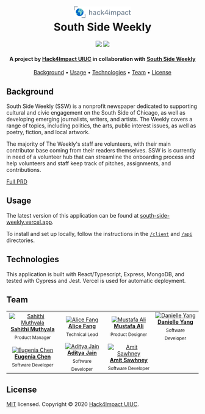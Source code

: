 <h1 align="center">
  <a href="https://uiuc.hack4impact.org"><img src="https://raw.githubusercontent.com/hack4impact-uiuc/uiuc.hack4impact.org/master/public/images/colored-logo.svg" alt="hack4impact logo" width="150"></a>
  <br/>
  South Side Weekly
  </br>
</h1>

<p align="center">
    <img src="https://img.shields.io/circleci/build/github/hack4impact-uiuc/mern-template/main?style=flat-square">
    <img src="https://img.shields.io/badge/license-MIT-blue?style=flat-square">
</p>

<h4 align="center">A project by <a href="https://uiuc.hack4impact.org/" target="_blank">Hack4Impact UIUC</a> in collaboration with <a href="https://southsideweekly.com" target="_blank">South Side Weekly</a></h4>

<p align="center">
  <a href="#background">Background</a> •
  <a href="#usage">Usage</a> •
  <a href="#technologies">Technologies</a> •
  <a href="#team">Team</a> •
  <a href="#license">License</a>
</p>

## Background

South Side Weekly (SSW) is a nonprofit newspaper dedicated to supporting cultural and civic engagement on the South Side of Chicago, as well as developing emerging journalists, writers, and artists. The Weekly covers a range of topics, including politics, the arts, public interest issues, as well as poetry, fiction, and local artwork.

The majority of The Weekly's staff are volunteers, with their main contributor base coming from their readers themselves. SSW is is currently in need of a volunteer hub that can streamline the onboarding process and help volunteers and staff keep track of pitches, assignments, and contributions.

[Full PRD](https://docs.google.com/document/d/1p9lpH-tn6EgFzTyAAH_j1hcLqDznzfJ9vQZjzb0koqY/edit?usp=sharing)

## Usage

The latest version of this application can be found at [south-side-weekly.vercel.app](https://south-side-weekly.vercel.app).

To install and set up locally, follow the instructions in the [`/client`](https://github.com/hack4impact-uiuc/mern_template/tree/main/client) and [`/api`](https://github.com/hack4impact-uiuc/mern_template/tree/main/api) directories.

## Technologies

This application is built with React/Typescript, Express, MongoDB, and tested with Cypress and Jest. Vercel is used for automatic deployment.

## Team

<table align="center">
  <tr>
    <td align="center"><a href="https://www.linkedin.com/in/sahithimuthyala/"><img src="https://media-exp1.licdn.com/dms/image/C5603AQGjSoe8PD2D7Q/profile-displayphoto-shrink_400_400/0/1567143267652?e=1618444800&v=beta&t=9BpxkgdilrD2tBI2y3UrV_Q_tmZPhvNosyv9LkeArVU" width="75px;" alt="Sahithi Muthyala"/><br /><b>Sahithi Muthyala</b></a><br /><sub>Product Manager</sub></td>
    <td align="center"><a href="https://www.linkedin.com/in/alicesf2/"><img src="https://media-exp1.licdn.com/dms/image/C4E03AQFT2hqGjVdINA/profile-displayphoto-shrink_400_400/0/1594157771622?e=1617235200&v=beta&t=2R7VB-iKCQkRbkn-g1NqydQ-KWCeAc_fGN1m78MsXJw" width="75px;" alt="Alice Fang"/><br /><b>Alice Fang</b></a><br /><sub>Technical Lead</sub></td>
    <td align="center"><a href="https://www.linkedin.com/in/mustafasyedali/"><img src="https://media-exp1.licdn.com/dms/image/C4D03AQE03wF5UgwtEA/profile-displayphoto-shrink_400_400/0/1610007269207?e=1618444800&v=beta&t=DWIyVJDbwFIGRN5ln1tVaWj_5T_5JJaSvwA9nmygNoE" width="75px;" alt="Mustafa Ali"/><br /><b>Mustafa Ali</b></a><br /><sub>Product Designer</sub></td>
    <td align="center"><a href="https://www.linkedin.com/in/danielle-yang-254308154/"><img src="https://ca.slack-edge.com/T6VL1BSEA-UFUGPEN01-1fea6ce5aadb-512" width="75px;" alt="Danielle Yang"/><br /><b>Danielle Yang</b></a><br /><sub>Software Developer</sub></td>
    </tr>
    <tr>
    <td align="center"><a href="https://www.linkedin.com/in/eugenia-chen-3aa251131/"><img src="https://i.ibb.co/yh1rTh4/ec-small.jpg" width="75px;" height="75px;" style="object-fit:cover;" alt="Eugenia Chen"/><br /><b>Eugenia Chen</b></a><br /><sub>Software Developer</sub></td>
    <td align="center"><a href="https://neeraj.lol"><img src="https://uiuc.hack4impact.org/images/people/aditya_jain.jpg" width="75px;" alt="Aditya Jain"/><br /><b>Aditya Jain</b></a><br /><sub>Software Developer</sub></td>
    <td align="center"><a href="https://www.linkedin.com/in/amit-m-sawhney/"><img src="https://media-exp1.licdn.com/dms/image/C4D03AQF6eWCL4Z8_qg/profile-displayphoto-shrink_400_400/0/1595738823858?e=1618444800&v=beta&t=UBhqmIAi_KyPYmYAIpD1uXSllZpZ-KuAZm30ZL4Yt8M" width="75px;" alt="Amit Sawhney"/><br /><b>Amit Sawhney</b></a><br /><sub>Software Developer</sub></td>

  </tr>
</table>

## License

[MIT](https://github.com/hack4impact-uiuc/ymca/blob/master/LICENSE) licensed. Copyright © 2020 [Hack4Impact UIUC](https://github.com/hack4impact-uiuc).
